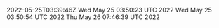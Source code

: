 2022-05-25T03:39:46Z
Wed May 25 03:50:23 UTC 2022
Wed May 25 03:50:54 UTC 2022
Thu May 26 07:46:39 UTC 2022
